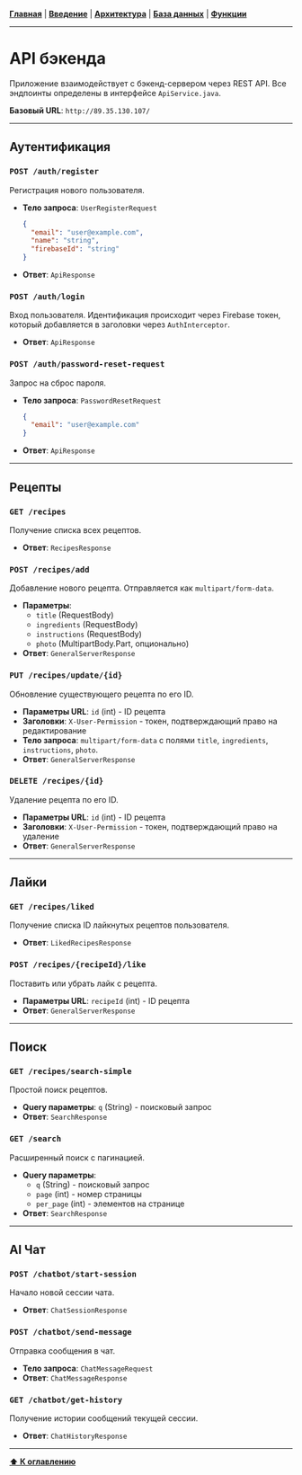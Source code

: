 [**Главная**](./README.md) | [**Введение**](./01_introduction.md) | [**Архитектура**](./03_architecture.md) | [**База данных**](./05_database.md) | [**Функции**](./06_features.md)
***
# API бэкенда

Приложение взаимодействует с бэкенд-сервером через REST API. Все эндпоинты определены в интерфейсе `ApiService.java`.

**Базовый URL**: `http://89.35.130.107/`

---

## Аутентификация

### `POST /auth/register`

Регистрация нового пользователя.

-   **Тело запроса**: `UserRegisterRequest`
    ```json
    {
      "email": "user@example.com",
      "name": "string",
      "firebaseId": "string"
    }
    ```
-   **Ответ**: `ApiResponse`

### `POST /auth/login`

Вход пользователя. Идентификация происходит через Firebase токен, который добавляется в заголовки через `AuthInterceptor`.

-   **Ответ**: `ApiResponse`

### `POST /auth/password-reset-request`

Запрос на сброс пароля.

-   **Тело запроса**: `PasswordResetRequest`
    ```json
    {
      "email": "user@example.com"
    }
    ```
-   **Ответ**: `ApiResponse`

---

## Рецепты

### `GET /recipes`

Получение списка всех рецептов.

-   **Ответ**: `RecipesResponse`

### `POST /recipes/add`

Добавление нового рецепта. Отправляется как `multipart/form-data`.

-   **Параметры**:
    -   `title` (RequestBody)
    -   `ingredients` (RequestBody)
    -   `instructions` (RequestBody)
    -   `photo` (MultipartBody.Part, опционально)
-   **Ответ**: `GeneralServerResponse`

### `PUT /recipes/update/{id}`

Обновление существующего рецепта по его ID.

-   **Параметры URL**: `id` (int) - ID рецепта
-   **Заголовки**: `X-User-Permission` - токен, подтверждающий право на редактирование
-   **Тело запроса**: `multipart/form-data` с полями `title`, `ingredients`, `instructions`, `photo`.
-   **Ответ**: `GeneralServerResponse`

### `DELETE /recipes/{id}`

Удаление рецепта по его ID.

-   **Параметры URL**: `id` (int) - ID рецепта
-   **Заголовки**: `X-User-Permission` - токен, подтверждающий право на удаление
-   **Ответ**: `GeneralServerResponse`

---

## Лайки

### `GET /recipes/liked`

Получение списка ID лайкнутых рецептов пользователя.

-   **Ответ**: `LikedRecipesResponse`

### `POST /recipes/{recipeId}/like`

Поставить или убрать лайк с рецепта.

-   **Параметры URL**: `recipeId` (int) - ID рецепта
-   **Ответ**: `GeneralServerResponse`

---

## Поиск

### `GET /recipes/search-simple`

Простой поиск рецептов.

-   **Query параметры**: `q` (String) - поисковый запрос
-   **Ответ**: `SearchResponse`

### `GET /search`

Расширенный поиск с пагинацией.

-   **Query параметры**:
    -   `q` (String) - поисковый запрос
    -   `page` (int) - номер страницы
    -   `per_page` (int) - элементов на странице
-   **Ответ**: `SearchResponse`

---

## AI Чат

### `POST /chatbot/start-session`

Начало новой сессии чата.

-   **Ответ**: `ChatSessionResponse`

### `POST /chatbot/send-message`

Отправка сообщения в чат.

-   **Тело запроса**: `ChatMessageRequest`
-   **Ответ**: `ChatMessageResponse`

### `GET /chatbot/get-history`

Получение истории сообщений текущей сессии.

-   **Ответ**: `ChatHistoryResponse`
***
[**⬆ К оглавлению**](./README.md) 